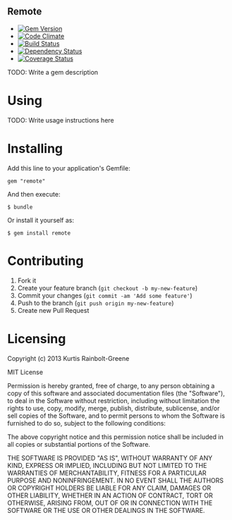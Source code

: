 Remote
-------

  - [![Gem Version](https://badge.fury.io/rb/remote.png)](https://rubygems.org/gems/remote)
  - [![Code Climate](https://codeclimate.com/github/krainboltgreene/remote.png)](https://codeclimate.com/github/krainboltgreene/remote)
  - [![Build Status](https://travis-ci.org/krainboltgreene/remote.png)](https://travis-ci.org/krainboltgreene/remote)
  - [![Dependency Status](https://gemnasium.com/krainboltgreene/remote.png)](https://gemnasium.com/krainboltgreene/remote)
  - [![Coverage Status](https://coveralls.io/repos/krainboltgreene/remote/badge.png?branch=master)](https://coveralls.io/r/krainboltgreene/remote)


TODO: Write a gem description


Using
=====

TODO: Write usage instructions here


Installing
==========

Add this line to your application's Gemfile:

    gem "remote"

And then execute:

    $ bundle

Or install it yourself as:

    $ gem install remote


Contributing
============

  1. Fork it
  2. Create your feature branch (`git checkout -b my-new-feature`)
  3. Commit your changes (`git commit -am 'Add some feature'`)
  4. Push to the branch (`git push origin my-new-feature`)
  5. Create new Pull Request


Licensing
=========

Copyright (c) 2013 Kurtis Rainbolt-Greene

MIT License

Permission is hereby granted, free of charge, to any person obtaining
a copy of this software and associated documentation files (the
"Software"), to deal in the Software without restriction, including
without limitation the rights to use, copy, modify, merge, publish,
distribute, sublicense, and/or sell copies of the Software, and to
permit persons to whom the Software is furnished to do so, subject to
the following conditions:

The above copyright notice and this permission notice shall be
included in all copies or substantial portions of the Software.

THE SOFTWARE IS PROVIDED "AS IS", WITHOUT WARRANTY OF ANY KIND,
EXPRESS OR IMPLIED, INCLUDING BUT NOT LIMITED TO THE WARRANTIES OF
MERCHANTABILITY, FITNESS FOR A PARTICULAR PURPOSE AND
NONINFRINGEMENT. IN NO EVENT SHALL THE AUTHORS OR COPYRIGHT HOLDERS BE
LIABLE FOR ANY CLAIM, DAMAGES OR OTHER LIABILITY, WHETHER IN AN ACTION
OF CONTRACT, TORT OR OTHERWISE, ARISING FROM, OUT OF OR IN CONNECTION
WITH THE SOFTWARE OR THE USE OR OTHER DEALINGS IN THE SOFTWARE.

